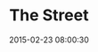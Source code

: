 ---
layout: post
title:  "The Street"
number: "54"
date:   2015-02-23 08:00:30
large-image: "https://farm9.staticflickr.com/8655/16004182053_140f1c1574_s.jpg"
---